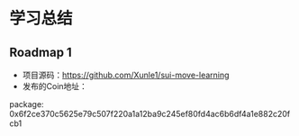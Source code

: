 # 学习总结

## Roadmap 1

- 项目源码：https://github.com/Xunle1/sui-move-learning
- 发布的Coin地址：

package: 0x6f2ce370c5625e79c507f220a1a12ba9c245ef80fd4ac6b6df4a1e882c20fcb1